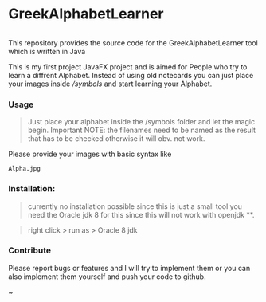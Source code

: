 # GreekAlphabetLearner

<div style="text-align:center"><img src https://github.com/daehruoydeef/GreekAlphabetLearner/blob/master/GreekLearner/out/useful.gif"/></div>
    
This repository provides the source code for the GreekAlphabetLearner tool which is written in Java

This is my first project JavaFX project and is aimed for People who try to learn a diffrent Alphabet. Instead of using old notecards you can just place your images inside _/symbols_ and start learning your Alphabet.



### Usage
> Just place your alphabet inside the /symbols folder and let the magic begin.
Important NOTE: the filenames need to be named as the result that has to be checked otherwise it will obv. not work.

Please provide your images with basic syntax like 

    Alpha.jpg


### Installation:
> currently no installation possible since this is just a small tool
you need the Oracle jdk 8 for this since this will not work with openjdk **.

> right click > run as > Oracle 8 jdk 

### Contribute

Please report bugs or features and I will try to implement them or you can also implement them yourself and push your code to github.


~                     

